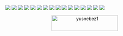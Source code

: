 <p align="center">
  <p>
    <img src="https://img.shields.io/badge/-Visual%20Studio%20Code-23A9F2?style=for-the-badge&logo=Visual%20Studio%20Code&logoColor=white"/>
    <img src="https://img.shields.io/badge/-Github-181717?style=for-the-badge&logo=GitHub&logoColor=white"/>
    <img src="https://img.shields.io/badge/-Git-F44D27?style=for-the-badge&logo=Git&logoColor=white"/>
    <img src="https://img.shields.io/badge/-NPM-CB3837?style=for-the-badge&logo=NPM&logoColor=white"/>
    <img src="https://img.shields.io/badge/-Javascript-FFFF00?style=for-the-badge&logo=Javascript&logoColor=black"/>
    <img src="https://img.shields.io/badge/-Typescript-0079BF?style=for-the-badge&logo=Typescript&logoColor=white"/>
    <img src="https://img.shields.io/badge/-Node.js-339933?style=for-the-badge&logo=Node.js&logoColor=white"/>
    <img src="https://img.shields.io/badge/-Mongodb-FFFFFF?style=for-the-badge&logo=Mongodb&logoColor=green"/>
    <img src="https://img.shields.io/badge/-React-61DAFB?style=for-the-badge&logo=React&logoColor=black"/>
    <img src="https://img.shields.io/badge/-Redux-764ABC?style=for-the-badge&logo=Redux&logoColor=white"/>
    <img src="https://img.shields.io/badge/-ESLint-4B32C3?style=for-the-badge&logo=ESLint&logoColor=white"/>
    <img src="https://img.shields.io/badge/-HTML5-E34F26?style=for-the-badge&logo=HTML5&logoColor=white"/>
    <img src="https://img.shields.io/badge/-CSS3-1572B6?style=for-the-badge&logo=CSS3&logoColor=white"/>
    <img src="https://img.shields.io/badge/-Ubuntu-A80030?style=for-the-badge&logo=Ubuntu&logoColor=white"/>
    <img src="https://img.shields.io/badge/-macOs-000000?style=for-the-badge&logo=macOs&logoColor=white"/>
    <img src="https://img.shields.io/badge/-Jira-222F29?style=for-the-badge&logo=Jira&logoColor=white"/>
    <div align="center">
    <a href="https://www.buymeacoffee.com/yusnebez1"> <img align="center" src="https://cdn.buymeacoffee.com/buttons/v2/default-orange.png" height="50"         width="210" alt="yusnebez1" /></a>
    </div>
</p>
